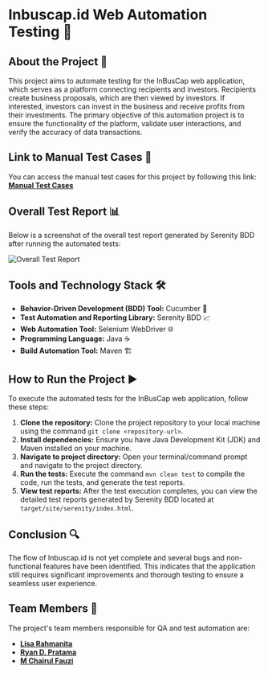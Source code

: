# Inbuscap.id Web Automation Testing 🚀

## About the Project 🌟
This project aims to automate testing for the InBusCap web application, which serves as a platform connecting recipients and investors. Recipients create business proposals, which are then viewed by investors. If interested, investors can invest in the business and receive profits from their investments. The primary objective of this automation project is to ensure the functionality of the platform, validate user interactions, and verify the accuracy of data transactions.

## Link to Manual Test Cases 📝
You can access the manual test cases for this project by following this link: [**Manual Test Cases**](https://docs.google.com/spreadsheets/d/1n-BJl2nEaVkzXZxfeSAGRZtma-3b0HESHDVz2atKDTE/edit?usp=sharing)

## Overall Test Report 📊
Below is a screenshot of the overall test report generated by Serenity BDD after running the automated tests:

![Overall Test Report](path_to_screenshot)

## Tools and Technology Stack 🛠️
* **Behavior-Driven Development (BDD) Tool:** Cucumber 🥒
* **Test Automation and Reporting Library:** Serenity BDD 📈
* **Web Automation Tool:** Selenium WebDriver 🌐
* **Programming Language:** Java ☕
* **Build Automation Tool:** Maven 🏗️

## How to Run the Project ▶️
To execute the automated tests for the InBusCap web application, follow these steps:

1. **Clone the repository:** Clone the project repository to your local machine using the command `git clone <repository-url>`.
2. **Install dependencies:** Ensure you have Java Development Kit (JDK) and Maven installed on your machine.
3. **Navigate to project directory:** Open your terminal/command prompt and navigate to the project directory.
4. **Run the tests:** Execute the command `mvn clean test` to compile the code, run the tests, and generate the test reports.
5. **View test reports:** After the test execution completes, you can view the detailed test reports generated by Serenity BDD located at `target/site/serenity/index.html`.

## Conclusion 🔍
The flow of Inbuscap.id is not yet complete and several bugs and non-functional features have been identified. This indicates that the application still requires significant improvements and thorough testing to ensure a seamless user experience.

## Team Members 👥
The project's team members responsible for QA and test automation are:

* [**Lisa Rahmanita**](https://www.linkedin.com/in/lisarahmanita)
* [**Ryan D. Pratama**](https://www.linkedin.com/in/ryandpratama)
* [**M Chairul Fauzi**](https://www.linkedin.com/in/mchairulfauzi)
